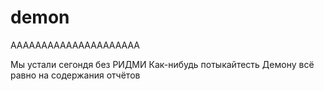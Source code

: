 # demon
AAAAAAAAAAAAAAAAAAAAA



Мы устали сегондя без РИДМИ
Как-нибудь потыкайтесть
Демону всё равно на содержания отчётов
